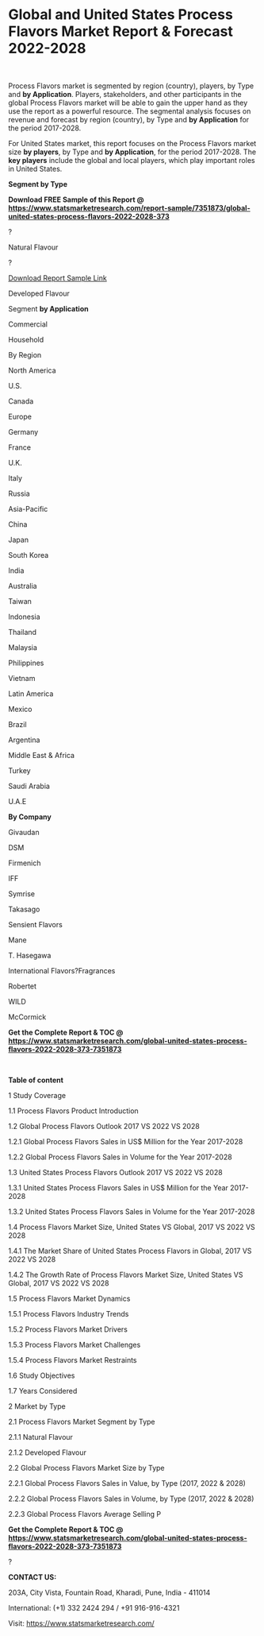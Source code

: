 <h1>Global and United States Process Flavors Market Report & Forecast 2022-2028</h1><br/><p>Process Flavors market is segmented by region (country), players, by Type and <strong>by Application</strong>. Players, stakeholders, and other participants in the global Process Flavors market will be able to gain the upper hand as they use the report as a powerful resource. The segmental analysis focuses on revenue and forecast by region (country), by Type and <strong>by Application</strong> for the period 2017-2028.</p>
 
 
 
 <p>For United States market, this report focuses on the Process Flavors market size <strong>by players</strong>, by Type and <strong>by Application</strong>, for the period 2017-2028. The <strong>key players</strong> include the global and local players, which play important roles in United States.</p>
 
 
 
 <p><strong>Segment by Type</strong></p>
 
 
 
 <div><b>Download FREE Sample of this Report @ <a href="https://www.statsmarketresearch.com/download-free-sample/7351873/global-united-states-process-flavors-2022-2028-373">https://www.statsmarketresearch.com/report-sample/7351873/global-united-states-process-flavors-2022-2028-373</a></b></div>
 
 
 
 <p>? </p>
 
 
 
 <p>Natural Flavour</p>
 
 
 
 <p>? </p>
 
 
 
 <p><a href="https://www.statsmarketresearch.com/download-free-sample/7351873/global-united-states-process-flavors-2022-2028-373">Download Report Sample Link</a></p>
 
 
 
 <p>Developed Flavour</p>
 
 
 
 <p>Segment <strong>by Application</strong></p>
 
 
 
 <p>Commercial</p>
 
 
 
 <p>Household</p>
 
 
 
 <p>By Region</p>
 
 
 
 <p>North America</p>
 
 
 
 <p>U.S.</p>
 
 
 
 <p>Canada</p>
 
 
 
 <p>Europe</p>
 
 
 
 <p>Germany</p>
 
 
 
 <p>France</p>
 
 
 
 <p>U.K.</p>
 
 
 
 <p>Italy</p>
 
 
 
 <p>Russia</p>
 
 
 
 <p>Asia-Pacific</p>
 
 
 
 <p>China</p>
 
 
 
 <p>Japan</p>
 
 
 
 <p>South Korea</p>
 
 
 
 <p>India</p>
 
 
 
 <p>Australia</p>
 
 
 
 <p>Taiwan</p>
 
 
 
 <p>Indonesia</p>
 
 
 
 <p>Thailand</p>
 
 
 
 <p>Malaysia</p>
 
 
 
 <p>Philippines</p>
 
 
 
 <p>Vietnam</p>
 
 
 
 <p>Latin America</p>
 
 
 
 <p>Mexico</p>
 
 
 
 <p>Brazil</p>
 
 
 
 <p>Argentina</p>
 
 
 
 <p>Middle East & Africa</p>
 
 
 
 <p>Turkey</p>
 
 
 
 <p>Saudi Arabia</p>
 
 
 
 <p>U.A.E</p>
 
 
 
 <p><strong>By Company</strong></p>
 
 
 
 <p>Givaudan</p>
 
 
 
 <p>DSM</p>
 
 
 
 <p>Firmenich</p>
 
 
 
 <p>IFF</p>
 
 
 
 <p>Symrise</p>
 
 
 
 <p>Takasago</p>
 
 
 
 <p>Sensient Flavors</p>
 
 
 
 <p>Mane</p>
 
 
 
 <p>T. Hasegawa</p>
 
 
 
 <p>International Flavors?Fragrances</p>
 
 
 
 <p>Robertet</p>
 
 
 
 <p>WILD</p>
 
 
 
 <p>McCormick</p>
 
 
 
 <div><b>Get the Complete Report & TOC @ <a href="https://www.statsmarketresearch.com/global-united-states-process-flavors-2022-2028-373-7351873">https://www.statsmarketresearch.com/global-united-states-process-flavors-2022-2028-373-7351873</a></b></div>
 
 
 
 <p><br />
 
 <b>Table of content</b></p>
 
 
 
 <p>1 Study Coverage<br />
 
 1.1 Process Flavors Product Introduction<br />
 
 1.2 Global Process Flavors Outlook 2017 VS 2022 VS 2028<br />
 
 1.2.1 Global Process Flavors Sales in US$ Million for the Year 2017-2028<br />
 
 1.2.2 Global Process Flavors Sales in Volume for the Year 2017-2028<br />
 
 1.3 United States Process Flavors Outlook 2017 VS 2022 VS 2028<br />
 
 1.3.1 United States Process Flavors Sales in US$ Million for the Year 2017-2028<br />
 
 1.3.2 United States Process Flavors Sales in Volume for the Year 2017-2028<br />
 
 1.4 Process Flavors Market Size, United States VS Global, 2017 VS 2022 VS 2028<br />
 
 1.4.1 The Market Share of United States Process Flavors in Global, 2017 VS 2022 VS 2028<br />
 
 1.4.2 The Growth Rate of Process Flavors Market Size, United States VS Global, 2017 VS 2022 VS 2028<br />
 
 1.5 Process Flavors Market Dynamics<br />
 
 1.5.1 Process Flavors Industry Trends<br />
 
 1.5.2 Process Flavors Market Drivers<br />
 
 1.5.3 Process Flavors Market Challenges<br />
 
 1.5.4 Process Flavors Market Restraints<br />
 
 1.6 Study Objectives<br />
 
 1.7 Years Considered<br />
 
 2 Market by Type<br />
 
 2.1 Process Flavors Market Segment by Type<br />
 
 2.1.1 Natural Flavour<br />
 
 2.1.2 Developed Flavour<br />
 
 2.2 Global Process Flavors Market Size by Type<br />
 
 2.2.1 Global Process Flavors Sales in Value, by Type (2017, 2022 & 2028)<br />
 
 2.2.2 Global Process Flavors Sales in Volume, by Type (2017, 2022 & 2028)<br />
 
 2.2.3 Global Process Flavors Average Selling P</p>
 
 
 
 <div><b>Get the Complete Report & TOC @ <a href="https://www.statsmarketresearch.com/global-united-states-process-flavors-2022-2028-373-7351873">https://www.statsmarketresearch.com/global-united-states-process-flavors-2022-2028-373-7351873</a></b></div>
 
 
 
 <p>? </p>
 
 
 
 <p><b>CONTACT US:</b><br />
 
 203A, City Vista, Fountain Road, Kharadi, Pune, India - 411014<br />
 
 International: (+1) 332 2424 294 / +91 916-916-4321<br />
 
 Visit: <a href="https://www.statsmarketresearch.com/">https://www.statsmarketresearch.com/</a></p>